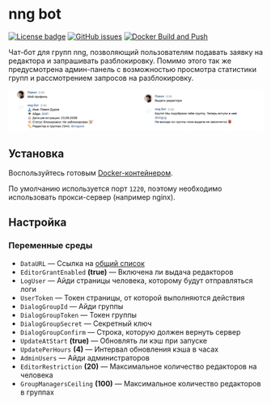 # nng bot

[![License badge](https://img.shields.io/badge/license-EUPL-blue.svg)](LICENSE)
[![GitHub issues](https://img.shields.io/github/issues/MrAlonas/nng-bot)](https://github.com/MrAlonas/nng-bot/issues)
[![Docker Build and Push](https://github.com/MrAlonas/nng-bot/actions/workflows/docker.yml/badge.svg)](https://github.com/MrAlonas/nng-bot/actions/workflows/docker.yml)

Чат-бот для групп nng, позволяющий пользователям подавать заявку на редактора и запрашивать разблокировку. Помимо этого так же предусмотрена админ-панель с возможностью просмотра статистики групп и рассмотрением запросов на разблокировку.

<p align="center">
  <img src=".github/bot.png">
</p>

## Установка

Воспользуйтесь готовым [Docker-контейнером](https://github.com/orgs/MrAlonas/packages/container/package/nng-bot).

По умолчанию используется порт `1220`, поэтому необходимо использовать прокси-сервер (например nginx).

## Настройка

### Переменные среды

* `DataURL` — Ссылка на [общий список](https://github.com/MrAlonas/nng#datajson)
* `EditorGrantEnabled` **(true)** — Включена ли выдача редакторов
* `LogUser` — Айди страницы человека, которому будут отправляться логи
* `UserToken` — Токен страницы, от которой выполняются действия
* `DialogGroupId` — Айди группы
* `DialogGroupToken` — Токен группы
* `DialogGroupSecret` — Секретный ключ
* `DialogGroupConfirm` — Строка, которую должен вернуть сервер
* `UpdateAtStart` **(true)** — Обновлять ли кэш при запуске
* `UpdatePerHours` **(4)** — Интервал обновления кэша в часах
* `AdminUsers` — Айди администраторов
* `EditorRestriction` **(20)** — Максимальное количество редакторов на человека
* `GroupManagersCeiling` **(100)** — Максимальное количество редакторов в группах
